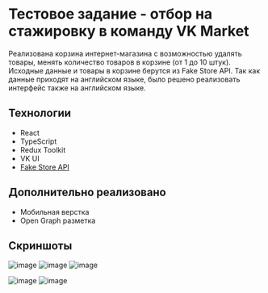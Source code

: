 # Тестовое задание - отбор на стажировку в команду VK Market 

Реализована корзина интернет-магазина с возможностью удалять товары, менять количество товаров в корзине (от 1 до 10 штук). Исходные данные и товары в корзине берутся из Fake Store API. Так как данные приходят на английском языке, было решено реализовать интерфейс также на английском языке.

## Технологии
- React
- TypeScript
- Redux Toolkit
- VK UI
- [Fake Store API](https://fakestoreapi.com/)

## Дополнительно реализовано
- Мобильная верстка
- Open Graph разметка

## Скриншоты
![image](https://github.com/iwishyoujoy/vk-market/assets/92114723/fe703384-1dcd-4cf6-a5ba-9ff5ce5eda05)
![image](https://github.com/iwishyoujoy/vk-market/assets/92114723/0e2a2bd8-4c56-4b86-9122-0687e364e8d4)
![image](https://github.com/iwishyoujoy/vk-market/assets/92114723/aa41ff95-0d67-44ef-a446-e77238e48264)

![image](https://github.com/iwishyoujoy/vk-market/assets/92114723/8a483603-2a4e-4f81-b769-01b1b5b5499e)
![image](https://github.com/iwishyoujoy/vk-market/assets/92114723/8f671f64-6e5d-46d8-95a7-ed4c001f921e)
